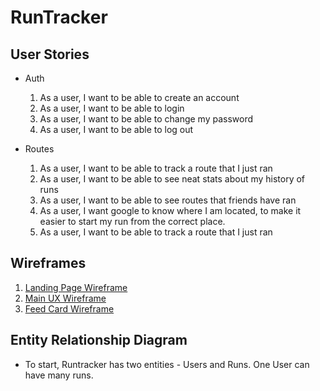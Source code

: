 # RunTracker

## User Stories

* Auth
  1.  As a user, I want to be able to create an account
  2.  As a user, I want to be able to login
  3.  As a user, I want to be able to change my password
  4.  As a user, I want to be able to log out

* Routes
  1.  As a user, I want to be able to track a route that I just ran
  2.  As a user, I want to be able to see neat stats about my history of runs
  3.  As a user, I want to be able to see routes that friends have ran
  4.  As a user, I want google to know where I am located, to make it easier to
    start my run from the correct place.
  5.  As a user, I want to be able to track a route that I just ran

## Wireframes

  1. [Landing Page Wireframe](http://i.imgur.com/U7rJuzb.jpg)
  2. [Main UX Wireframe](http://i.imgur.com/RKaltDO.jpg)
  3. [Feed Card Wireframe](http://i.imgur.com/g4RYGAI.jpg)

## Entity Relationship Diagram

  * To start, Runtracker has two entities - Users and Runs.  One User can have many runs.
